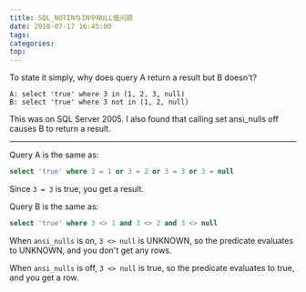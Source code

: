 ```yaml
---
title: SQL_NOTIN与IN中NULL值问题
date: 2018-07-17 16:45:00
tags: 
categories: 
top:
---
```


To state it simply, why does query A return a result but B doesn't?

<!-- more -->

```
A: select 'true' where 3 in (1, 2, 3, null)
B: select 'true' where 3 not in (1, 2, null)
```
This was on SQL Server 2005. I also found that calling set ansi_nulls off causes B to return a result.

---

Query A is the same as:
```sql
select 'true' where 3 = 1 or 3 = 2 or 3 = 3 or 3 = null
```
Since `3 = 3` is true, you get a result.

Query B is the same as:
```sql
select 'true' where 3 <> 1 and 3 <> 2 and 3 <> null
```
When `ansi_nulls` is on, `3 <> null` is UNKNOWN, so the predicate evaluates to UNKNOWN, and you don't get any rows.

When `ansi_nulls` is off, `3 <> null` is true, so the predicate evaluates to true, and you get a row.